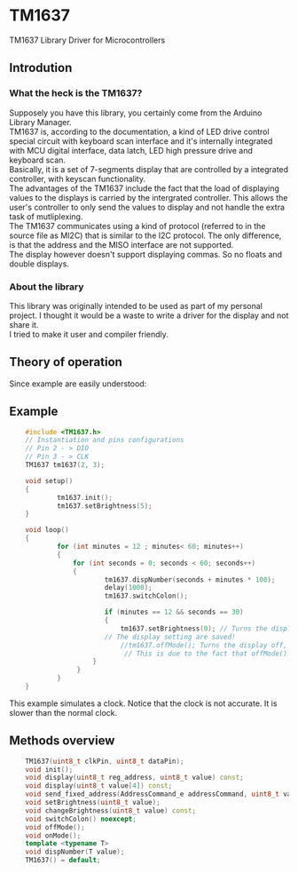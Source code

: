 # TM1637
TM1637 Library Driver for Microcontrollers  


## Introdution  
### What the heck is the TM1637?  
Supposely you have this library, you certainly come from the Arduino Library Manager.  
TM1637 is, according to the documentation, a kind of LED drive control special circuit with 
keyboard scan interface and it's internally integrated with MCU digital interface, data latch, LED 
high pressure drive and keyboard scan.  
Basically, it is a set of 7-segments display that are controlled by a integrated controller, with 
keyscan functionality.  
The advantages of the TM1637 include the fact that the load of displaying values to the displays is 
carried by the intergrated controller. This allows the user's controller to only send the values to 
display and not handle the extra task of mutliplexing.  
The TM1637 communicates using a kind of protocol (referred to in the source file as MI2C) that is similar to the I2C protocol. The only difference, is that the address and the MISO interface are not supported.  
The display however doesn't support displaying commas. So no floats and double displays.  

### About the library  
This library was originally intended to be used as part of my personal project. I thought it would be a 
waste to write a driver for the display and not share it.  
I tried to make it user and compiler friendly.  


## Theory of operation  
Since example are easily understood:  

## Example  
```C++
	#include <TM1637.h>
	// Instantiation and pins configurations
	// Pin 2 - > DIO
	// Pin 3 - > CLK
	TM1637 tm1637(2, 3);

	void setup()
	{
    		tm1637.init();
    		tm1637.setBrightness(5);
	}

	void loop()
	{
    		for (int minutes = 12 ; minutes< 60; minutes++)
    		{
        		for (int seconds = 0; seconds < 60; seconds++)
        		{
            			tm1637.dispNumber(seconds + minutes * 100);
            			delay(1000);
            			tm1637.switchColon();

            			if (minutes == 12 && seconds == 30)
            			{
                			tm1637.setBrightness(0); // Turns the display off and keeps it off, until setBrightness() with different values is called
     					// The display setting are saved!
                			//tm1637.offMode(); Turns the display off, but the display will turn on, as soon as the loop continues
               				 // This is due to the fact that offMode() doesn't save the brightness value.
           			 }
       			 }
    		}
	}	

```
This example simulates a clock. Notice that the clock is not accurate. It is slower than the normal clock.  

## Methods overview  
```C++  
    TM1637(uint8_t clkPin, uint8_t dataPin);
    void init();
    void display(uint8_t reg_address, uint8_t value) const;
    void display(uint8_t value[4]) const;
    void send_fixed_address(AddressCommand_e addressCommand, uint8_t value);
    void setBrightness(uint8_t value);
    void changeBrightness(uint8_t value) const;
    void switchColon() noexcept;
    void offMode();
    void onMode();
    template <typename T>
    void dispNumber(T value);
    TM1637() = default;
```
